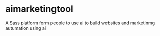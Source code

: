 # aimarketingtool
A Sass platform form people to use ai to build websites and marketinmg autumation using ai
